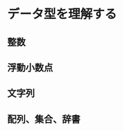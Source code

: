 # データ型を理解する

## <p id="integer-type">整数</p>

## <p id="float-type">浮動小数点</p>

## <p id="string-type">文字列</p>

## <p id="container-type">配列、集合、辞書</p>
